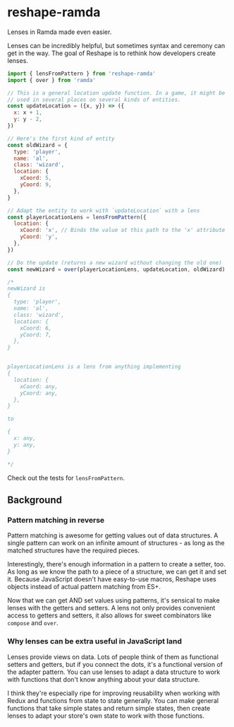 # reshape-ramda
Lenses in Ramda made even easier.

Lenses can be incredibly helpful, but sometimes syntax and ceremony can get in the way. 
The goal of Reshape is to rethink how developers create lenses.

```JavaScript
import { lensFromPattern } from 'reshape-ramda'
import { over } from 'ramda'

// This is a general location update function. In a game, it might be
// used in several places on several kinds of entities.
const updateLocation = ({x, y}) => ({
  x: x + 1,
  y: y - 2,
})

// Here's the first kind of entity
const oldWizard = {
  type: 'player',
  name: 'al',
  class: 'wizard',
  location: {
    xCoord: 5,
    yCoord: 9,
  },
}

// Adapt the entity to work with `updateLocation` with a lens
const playerLocationLens = lensFromPattern({
  location: {
    xCoord: 'x', // Binds the value at this path to the 'x' attribute
    yCoord: 'y',
  },
})

// Do the update (returns a new wizard without changing the old one)
const newWizard = over(playerLocationLens, updateLocation, oldWizard)

/*
newWizard is
{
  type: 'player',
  name: 'al',
  class: 'wizard',
  location: {
    xCoord: 6,
    yCoord: 7,
  },
}


playerLocationLens is a lens from anything implementing
{
  location: {
    xCoord: any,
    yCoord: any,
  },
}

to

{
  x: any,
  y: any,
}

*/

```

Check out the tests for `lensFromPattern`.

## Background
### Pattern matching in reverse

Pattern matching is awesome for getting values out of data structures.
A single pattern can work on an infinite amount of structures - as long as the matched structures have the required pieces.

Interestingly, there's enough information in a pattern to create a setter, too. As long as we know the path to a piece
of a structure, we can get it and set it. Because JavaScript doesn't have easy-to-use macros, Reshape uses objects 
instead of actual pattern matching from ES+.

Now that we can get AND set values using patterns, it's sensical to make lenses with the getters and setters.
A lens not only provides convenient access to getters and setters, it also allows for sweet combinators like
`compose` and `over`.

### Why lenses can be extra useful in JavaScript land

Lenses provide views on data. Lots of people think of them as functional setters and getters,
but if you connect the dots, it's a functional version of the adapter pattern. You can use lenses
to adapt a data structure to work with functions that don't know anything about your data structure.

I think they're especially ripe for improving reusability when working with 
Redux and functions from state to state generally. You can make general 
functions that take simple states and return simple states, then create lenses to adapt your 
store's own state to work with those functions.
